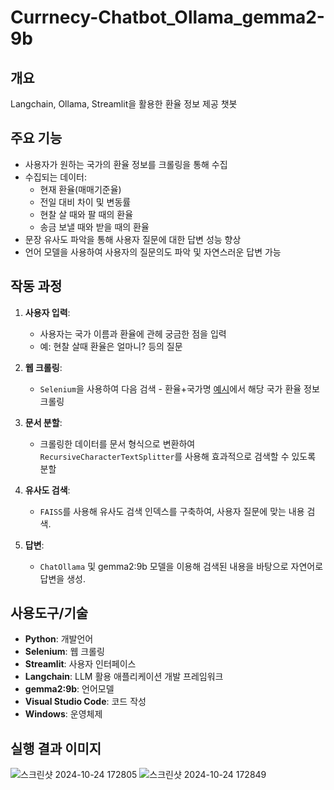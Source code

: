 # Currnecy-Chatbot_Ollama_gemma2-9b
## 개요
Langchain, Ollama, Streamlit을 활용한 환율 정보 제공 챗봇

## 주요 기능
- 사용자가 원하는 국가의 환율 정보를 크롤링을 통해 수집
- 수집되는 데이터:
  - 현재 환율(매매기준율)
  - 전일 대비 차이 및 변동률
  - 현찰 살 때와 팔 때의 환율
  - 송금 보낼 때와 받을 때의 환율
- 문장 유사도 파악을 통해 사용자 질문에 대한 답변 성능 향상
- 언어 모델을 사용하여 사용자의 질문의도 파악 및 자연스러운 답변 가능


## 작동 과정

1. **사용자 입력**:
   - 사용자는 국가 이름과 환율에 관헤 궁금한 점을 입력
   - 예: 현찰 살때 환율은 얼마니? 등의 질문

2. **웹 크롤링**:
   - `Selenium`을 사용하여 다음 검색 - 환율+국가명 [예시](https://search.daum.net/search?nil_suggest=btn&w=tot&DA=SBC&q=환율미국)에서 해당 국가 환율 정보 크롤링

3. **문서 분할**:
   - 크롤링한 데이터를 문서 형식으로 변환하여 `RecursiveCharacterTextSplitter`를 사용해 효과적으로 검색할 수 있도록 분할

4. **유사도 검색**:
   - `FAISS`를 사용해 유사도 검색 인덱스를 구축하여, 사용자 질문에 맞는 내용 검색.

5. **답변**:
   - `ChatOllama` 및 gemma2:9b 모델을 이용해 검색된 내용을 바탕으로 자연어로 답변을 생성.

## 사용도구/기술
- **Python**: 개발언어
- **Selenium**: 웹 크롤링
- **Streamlit**: 사용자 인터페이스
- **Langchain**: LLM 활용 애플리케이션 개발 프레임워크
- **gemma2:9b**: 언어모델
- **Visual Studio Code**: 코드 작성
- **Windows**: 운영체제

## 실행 결과 이미지
![스크린샷 2024-10-24 172805](https://github.com/user-attachments/assets/adb00a4d-e894-4423-8f87-be24a9d5834f)
![스크린샷 2024-10-24 172849](https://github.com/user-attachments/assets/65891377-19e0-4baa-a9e2-083c08a18f8b)



